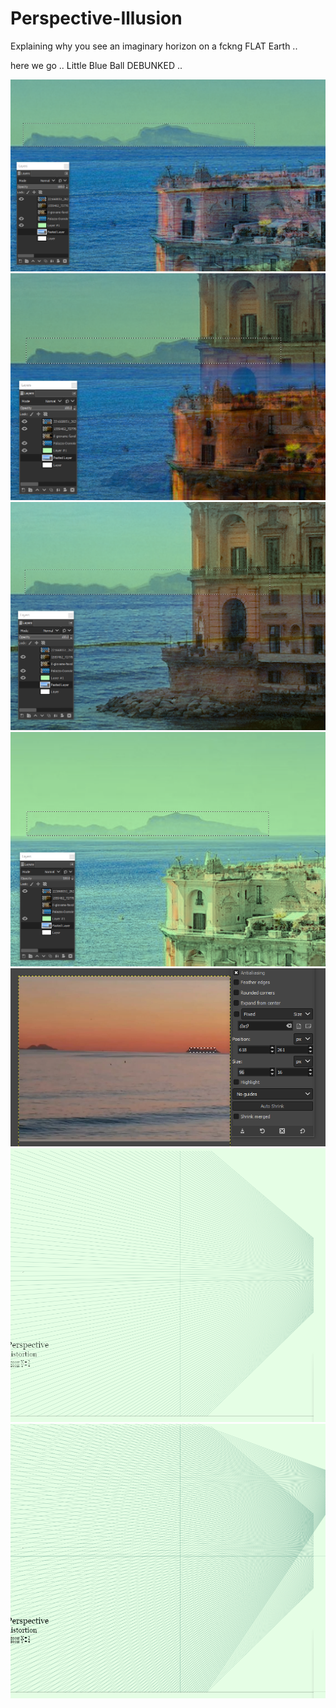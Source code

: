 # Perspective-Illusion
Explaining why you see an imaginary horizon on a fckng FLAT Earth ..

here we go .. Little Blue Ball DEBUNKED ..

![Capri 1](Screenshot_1.png)
![Capri 2](Screenshot_2.png)
![Capri 3](Screenshot_3.png)
![Capri 4](Screenshot_4.png)
![Gibraltar from Marbella](paseoMarittimoMarbella.png)
![how it works 1](perspective1.png)
![how it works 2](perspective2.png)
